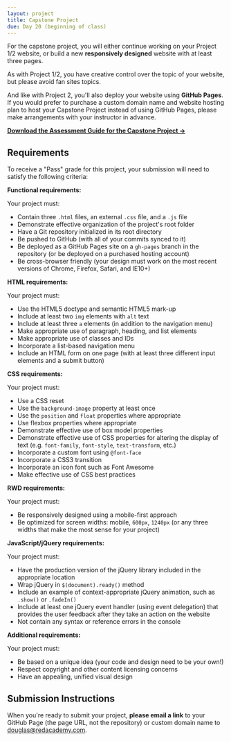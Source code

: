 ```yaml
---
layout: project
title: Capstone Project
due: Day 20 (beginning of class)
---
```


For the capstone project, you will either continue working on your Project 1/2 website, or build a new **responsively designed** website with at least three pages.

As with Project 1/2, you have creative control over the topic of your website, but please avoid fan sites topics.

And like with Project 2, you'll also deploy your website using **GitHub Pages**. If you would prefer to purchase a custom domain name and website hosting plan to host your Capstone Project instead of using GitHub Pages, please make arrangements with your instructor in advance.

**[Download the Assessment Guide for the Capstone Project &rarr;](/public/files/wdf-capstone-project-assessment.pdf)**

## Requirements

To receive a "Pass" grade for this project, your submission will need to satisfy the following criteria:

**Functional requirements:**

Your project must:

- Contain three `.html` files, an external `.css` file, and a `.js` file
- Demonstrate effective organization of the project's root folder
- Have a Git repository initialized in its root directory
- Be pushed to GitHub (with all of your commits synced to it)
- Be deployed as a GitHub Pages site on a `gh-pages` branch in the repository (or be deployed on a purchased hosting account)
- Be cross-browser friendly (your design must work on the most recent versions of Chrome, Firefox, Safari, and IE10+)

**HTML requirements:**

Your project must:

- Use the HTML5 doctype and semantic HTML5 mark-up
- Include at least two `img` elements with `alt` text
- Include at least three `a` elements (in addition to the navigation menu)
- Make appropriate use of paragraph, heading, and list elements
- Make appropriate use of classes and IDs
- Incorporate a list-based navigation menu
- Include an HTML form on one page (with at least three different input elements and a submit button)

**CSS requirements:**

Your project must:

- Use a CSS reset
- Use the `background-image` property at least once
- Use the `position` and `float` properties where appropriate
- Use flexbox properties where appropriate
- Demonstrate effective use of box model properties
- Demonstrate effective use of CSS properties for altering the display of text (e.g. `font-family`, `font-style`, `text-transform`, etc.)
- Incorporate a custom font using `@font-face`
- Incorporate a CSS3 transition
- Incorporate an icon font such as Font Awesome
- Make effective use of CSS best practices

**RWD requirements:**

Your project must:

- Be responsively designed using a mobile-first approach
- Be optimized for screen widths: mobile, `600px`, `1240px` (or any three widths that make the most sense for your project)

**JavaScript/jQuery requirements:**

Your project must:

- Have the production version of the jQuery library included in the appropriate location
- Wrap jQuery in `$(document).ready()` method
- Include an example of context-appropriate jQuery animation, such as `.show()` or `.fadeIn()`
- Include at least one jQuery event handler (using event delegation) that provides the user feedback after they take an action on the website
- Not contain any syntax or reference errors in the console

**Additional requirements:**

Your project must:

- Be based on a unique idea (your code and design need to be your own!)
- Respect copyright and other content licensing concerns
- Have an appealing, unified visual design

## Submission Instructions

When you're ready to submit your project, **please email a link** to your GitHub Page (the page URL, not the repository) or custom domain name to [douglas@redacademy.com](mailto:airrick@redacademy.com).
